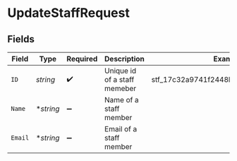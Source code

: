 # UpdateStaffRequest


## Fields

| Field                                | Type                                 | Required                             | Description                          | Example                              |
| ------------------------------------ | ------------------------------------ | ------------------------------------ | ------------------------------------ | ------------------------------------ |
| `ID`                                 | *string*                             | :heavy_check_mark:                   | Unique id of a staff memeber         | stf_17c32a9741f2448b89b16315233b0ba9 |
| `Name`                               | **string*                            | :heavy_minus_sign:                   | Name of a staff member               |                                      |
| `Email`                              | **string*                            | :heavy_minus_sign:                   | Email of a staff member              |                                      |